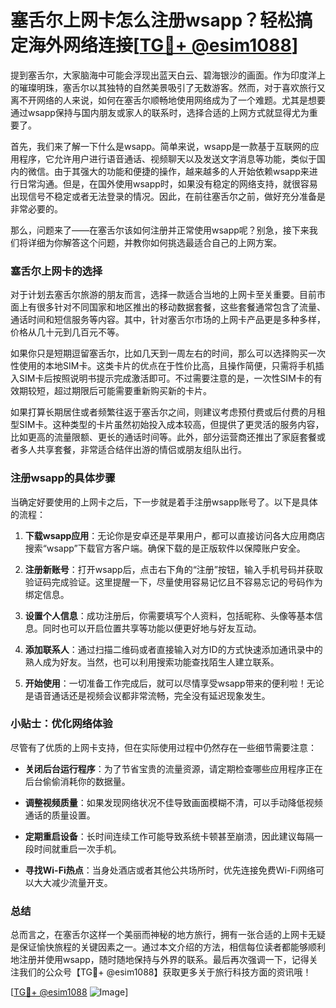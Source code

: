 # 塞舌尔上网卡怎么注册wsapp？轻松搞定海外网络连接[[TG💪+ @esim1088](https://t.me/s/esim1088)]

提到塞舌尔，大家脑海中可能会浮现出蓝天白云、碧海银沙的画面。作为印度洋上的璀璨明珠，塞舌尔以其独特的自然美景吸引了无数游客。然而，对于喜欢旅行又离不开网络的人来说，如何在塞舌尔顺畅地使用网络成为了一个难题。尤其是想要通过wsapp保持与国内朋友或家人的联系时，选择合适的上网方式就显得尤为重要了。

首先，我们来了解一下什么是wsapp。简单来说，wsapp是一款基于互联网的应用程序，它允许用户进行语音通话、视频聊天以及发送文字消息等功能，类似于国内的微信。由于其强大的功能和便捷的操作，越来越多的人开始依赖wsapp来进行日常沟通。但是，在国外使用wsapp时，如果没有稳定的网络支持，就很容易出现信号不稳定或者无法登录的情况。因此，在前往塞舌尔之前，做好充分准备是非常必要的。

那么，问题来了——在塞舌尔该如何注册并正常使用wsapp呢？别急，接下来我们将详细为你解答这个问题，并教你如何挑选最适合自己的上网方案。

### 塞舌尔上网卡的选择

对于计划去塞舌尔旅游的朋友而言，选择一款适合当地的上网卡至关重要。目前市面上有很多针对不同国家和地区推出的移动数据套餐，这些套餐通常包含了流量、通话时间和短信服务等内容。其中，针对塞舌尔市场的上网卡产品更是多种多样，价格从几十元到几百元不等。

如果你只是短期逗留塞舌尔，比如几天到一周左右的时间，那么可以选择购买一次性使用的本地SIM卡。这类卡片的优点在于性价比高，且操作简便，只需将手机插入SIM卡后按照说明书提示完成激活即可。不过需要注意的是，一次性SIM卡的有效期较短，超过期限后可能需要重新购买新的卡片。

如果打算长期居住或者频繁往返于塞舌尔之间，则建议考虑预付费或后付费的月租型SIM卡。这种类型的卡片虽然初始投入成本较高，但提供了更灵活的服务内容，比如更高的流量限额、更长的通话时间等。此外，部分运营商还推出了家庭套餐或者多人共享套餐，非常适合结伴出游的情侣或朋友组队出行。

### 注册wsapp的具体步骤

当确定好要使用的上网卡之后，下一步就是着手注册wsapp账号了。以下是具体的流程：

1. **下载wsapp应用**：无论你是安卓还是苹果用户，都可以直接访问各大应用商店搜索“wsapp”下载官方客户端。确保下载的是正版软件以保障账户安全。

2. **注册新账号**：打开wsapp后，点击右下角的“注册”按钮，输入手机号码并获取验证码完成验证。这里提醒一下，尽量使用容易记忆且不容易忘记的号码作为绑定信息。

3. **设置个人信息**：成功注册后，你需要填写个人资料，包括昵称、头像等基本信息。同时也可以开启位置共享等功能以便更好地与好友互动。

4. **添加联系人**：通过扫描二维码或者直接输入对方ID的方式快速添加通讯录中的熟人成为好友。当然，也可以利用搜索功能查找陌生人建立联系。

5. **开始使用**：一切准备工作完成后，就可以尽情享受wsapp带来的便利啦！无论是语音通话还是视频会议都非常流畅，完全没有延迟现象发生。

### 小贴士：优化网络体验

尽管有了优质的上网卡支持，但在实际使用过程中仍然存在一些细节需要注意：

- **关闭后台运行程序**：为了节省宝贵的流量资源，请定期检查哪些应用程序正在后台偷偷消耗你的数据量。
  
- **调整视频质量**：如果发现网络状况不佳导致画面模糊不清，可以手动降低视频通话的质量设置。
  
- **定期重启设备**：长时间连续工作可能导致系统卡顿甚至崩溃，因此建议每隔一段时间就重启一次手机。
  
- **寻找Wi-Fi热点**：当身处酒店或者其他公共场所时，优先连接免费Wi-Fi网络可以大大减少流量开支。

### 总结

总而言之，在塞舌尔这样一个美丽而神秘的地方旅行，拥有一张合适的上网卡无疑是保证愉快旅程的关键因素之一。通过本文介绍的方法，相信每位读者都能够顺利地注册并使用wsapp，随时随地保持与外界的联系。最后再次强调一下，记得关注我们的公众号【TG💪+ @esim1088】获取更多关于旅行科技方面的资讯哦！

[[TG💪+ @esim1088](https://t.me/s/esim1088) ![Image](https://i.postimg.cc/4NQfJmqS/Snipaste-2025-05-13-00-14-12.png)]